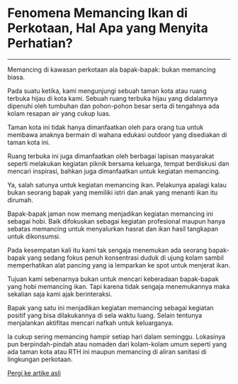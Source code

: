# Fenomena Memancing Ikan di Perkotaan, Hal Apa yang Menyita Perhatian?

---

Memancing di kawasan perkotaan ala bapak-bapak: bukan memancing biasa.

Pada suatu ketika, kami mengunjungi sebuah taman kota atau ruang terbuka hijau di kota kami. Sebuah ruang terbuka hijau yang didalamnya dipenuhi oleh tumbuhan dan pohon-pohon besar serta di tengahnya ada kolam resapan air yang cukup luas.

Taman kota ini tidak hanya dimanfaatkan oleh para orang tua untuk membawa anaknya bermain di wahana edukasi outdoor yang disediakan di taman kota ini.

Ruang terbuka ini juga dimanfaatkan oleh berbagai lapisan masyarakat seperti melakukan kegiatan piknik bersama keluarga, tempat berdiskusi dan mencari inspirasi, bahkan juga dimanfaatkan untuk kegiatan memancing.

Ya, salah satunya untuk kegiatan memancing ikan. Pelakunya apalagi kalau bukan seorang bapak yang memiliki istri dan anak yang menanti ikan itu dirumah.

Bapak-bapak jaman now memang menjadikan kegiatan memancing ini sebagai hobi. Baik difokuskan sebagai kegiatan profesional maupun hanya sebatas memancing untuk menyalurkan hasrat dan ikan hasil tangkapan untuk dikonsumsi.

Pada kesempatan kali itu kami tak sengaja menemukan ada seorang bapak-bapak yang sedang fokus penuh konsentrasi duduk di ujung kolam sambil memperhatikan alat pancing yang ia lemparkan ke spot untuk menjerat ikan.

Tujuan kami sebenarnya bukan untuk mencari keberadaan bapak-bapak yang hobi memancing ikan. Tapi karena tidak sengaja menemukannya maka sekalian saja kami ajak berinteraksi.

Bapak yang satu ini menjadikan kegiatan memancing sebagai kegiatan positif yang bisa dilakukannya di sela waktu luang. Selain tentunya menjalankan aktifitas mencari nafkah untuk keluarganya.

Ia cukup sering memancing hampir setiap hari dalam seminggu. Lokasinya pun berpindah-pindah atau nomaden dari kolam-kolam umum seperti yang ada taman kota atau RTH ini maupun memancing di aliran sanitasi di lingkungan perkotaan.


[Pergi ke artike asli](https://www.kompasiana.com/akbarisation/62b25f4dbb448622a422f5e2/fenomena-memancing-ikan-di-lingkungan-perkotaan-apa-saja-yang-menjadi-perhatian)

